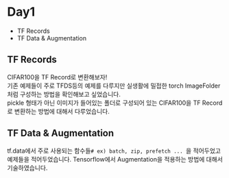 # Day1 

* TF Records
* TF Data & Augmentation 

## TF Records
CIFAR100을 TF Record로 변환해보자!  
기존 예제들이 주로 TFDS등의 예제를 다루지만 실생활에 밀접한 torch ImageFolder처럼 구성하는 방법을 확인해보고 싶었습니다.  
pickle 형태가 아닌 이미지가 들어있는 폴더로 구성되어 있는 CIFAR100을 TF Record로 변환하는 방법에 대해서 다루었습니다.

## TF Data & Augmentation
tf.data에서 주로 사용되는 함수들`# ex) batch, zip, prefetch ... `을 적어두었고 예제들을 적어두었습니다.
Tensorflow에서 Augmentation을 적용하는 방법에 대해서 기술하였습니다. 
